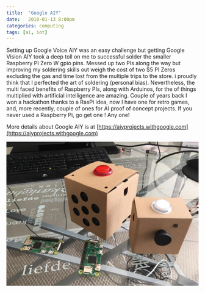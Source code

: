 ```yaml
---
title:  "Google AIY"
date:   2018-01-13 8:00pm
categories: computing 
tags: [ai, iot]
---
```


Setting up Google Voice AIY was an easy challenge but getting Google Vision AIY took a deep toll on me to successful solder the smaller Raspberry PI Zero W gpio pins. Messed up two PIs along the way but improving my soldering skills out weigh the cost of two $5 PI Zeros excluding the gas and time lost from the multiple trips to the store.  i proudly think that I perfected the art of soldering (personal bias). Nevertheless, the multi faced benefits of Raspberry PIs, along with Arduinos, for the  of things multiplied with artificial intelligence are amazing. Couple of years back I won a hackathon thanks to a RasPi idea, now I have one for retro games, and, more recently, couple of ones  for AI proof of concept projects. If you never used a Raspberry Pi, go get one ! Any one!

More details about Google AIY is at [https://aiyprojects.withgoogle.com](https://aiyprojects.withgoogle.com)

![Google AIY](/assets/images/various/google-aiy.jpg)
